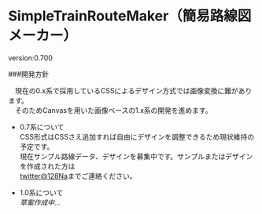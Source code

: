 # SimpleTrainRouteMaker（簡易路線図メーカー）
version:0.700

###開発方針

　現在の0.x系で採用しているCSSによるデザイン方式では画像変換に難があります。  
　そのためCanvasを用いた画像ベースの1.x系の開発を進めます。

- 0.7系について  
    CSS形式はCSSさえ追加すれば自由にデザインを調整できるため現状維持の予定です。  
    現在サンプル路線データ、デザインを募集中です。サンプルまたはデザインを作成された方は  
    [twitter@128Na](https://twitter.com/128Na)までご連絡ください。

- 1.0系について  
    *草案作成中...*
